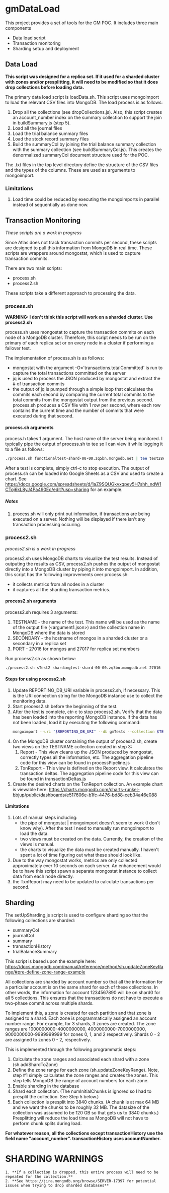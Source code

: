 # gmDataLoad

This project provides a set of tools for the GM POC. It includes three main components
  * Data load script
  * Transaction monitoring
  * Sharding setup and deployment
  
## Data Load

**This script was designed for a replica set. If it used for a sharded cluster with zones and/or presplitting, it will need to be modified so that it does drop collections before loading data.**

The primary data load script is loadData.sh. This script uses mongoimport to load the relevant CSV files into MongoDB. The load process is as follows:
  1. Drop all the collections (see dropCollections.js). Also, this script creates an account_number index on the summary collection to support the join in buildSummary.js (step 5).
  2. Load all the journal files
  3. Load the trial balance summary files
  4. Load the stock record summary files
  5. Build the summaryCol by joining the trial balance summary collection with the summary collection (see buildSummaryCol.js). This creates the denormalized summaryCol document structure used for the POC.

The .txt files in the top level directory define the structure of the CSV files and the types of the columns. These are used as arguments to mongoimport.

### Limitations
  1. Load time could be reduced by executing the mongoimports in parallel instead of sequentially as done now.


## Transaction Monitoring

_These scripts are a work in progress_

Since Atlas does not track transaction commits per second, these scripts are designed to pull this information from MongoDB in real time. These scripts are wrappers around mongostat, which is used to capture transaction commits.

There are two main scripts:
 * process.sh
 * process2.sh
 
These scripts take a different approach to processing the data.
 
### process.sh

**WARNING: I don't think this script will work on a sharded cluster. Use process2.sh**

process.sh uses mongostat to capture the transaction commits on each node of a MongoDB cluster. Therefore, this script needs to be run on the primary of each replica set or on every node in a cluster if performing a failover test. 

The implementation of process.sh is as follows:
  * mongostat with the argument -O='transactions.totalCommitted' is run to capture the total transactions committed on the server
  * jq is used to process the JSON produced by mongostat and extract the # of transaction commits
  * the output of jq is pumped through a simple loop that calculates the commits each second by comparing the current total commits to the total commits from the mongostat output from the previous second. 
process.sh produces a CSV file with 1 row per second, where each row contains the current time and the number of commits that were executed during that second.

#### process.sh arguments
process.h takes 1 argument. The host name of the server being monitored. I typically pipe the output of process.sh to tee so I can view it while logging it to a file as follows:

```bash
./process.sh functionaltest-shard-00-00.zq5bn.mongodb.net | tee test28Aug2020-00-1a.csv
```

After a test is complete, simply ctrl-c to stop execution. The output of process.sh can be loaded into Google Sheets as a CSV and used to create a chart. See https://docs.google.com/spreadsheets/d/1aZ9SQUGkvxqpev5H7shh_ndW1CToj6kL8yJ4Pa490Eo/edit?usp=sharing for an example.

##### Notes
  1. process.sh will only print out information, if transactions are being executed on a server. Nothing will be displayed if there isn't any transaction processing occuring.


### process2.sh

_process2.sh is a work in progress_

process2.sh uses MongoDB charts to visualize the test results. Instead of outputing the results as CSV, process2.sh pushes the output of mongostat directly into a MongoDB cluster by piping it into mongoimport. In addition, this script has the following improvements over process.sh:
  * it collects metrics from all nodes in a cluster
  * it captures all the sharding transaction metrics.

#### process2.sh arguments

process2.sh requires 3 arguments:
  1. TESTNAME - the name of the test. This name will be used as the name of the output file (<argument1.json>) and the collection name in MongoDB where the data is stored
  2. SECONDARY - the hostname of  mongos in a sharded cluster or a secondary in a replica set
  3. PORT - 27016 for mongos and 27017 for replica set members

Run process2.sh as shown below:

```bash
./process2.sh sTest2 shardingtest-shard-00-00.zq5bn.mongodb.net 27016
```

#### Steps for using process2.sh
  1. Update REPORTING_DB_URI variable in process2.sh, if necessary. This is the URI connection string for the MongoDB instance use to collect the monitoring data.
  2. Start process2.sh before the beginning of the test.
  3. After the test is complete, ctr-c to stop process2.sh. Verify that the data has been loaded into the reporting MongoDB instance. If the data has not been loaded, load it by executing the following command:
     ```bash
     mongoimport --uri "$REPORTING_DB_URI" --db gmTests --collection $TESTNAME --type json
     ```
  4. On the MongoDB cluster containing the output of process2.sh, create two views on the TESTNAME collection created in step 3: 
     1. <TESTNAME>Report - This view cleans up the JSON produced by mongostat, correctly types all the information, etc. The aggregation pipeline code for this view can be found in processPipeline.js
	 2. <TESTNAME>TxnReport - This view is defined on the <TESTNAME>Report view. It calculates the transaction deltas. The aggregation pipeline code for this view can be found in transactionDeltas.js
  5. Create the desired charts on the <TESTNAME>TxnReport collection. An example chart is viewable here: https://charts.mongodb.com/charts-runkel-bbjup/public/dashboards/e517606e-b1fc-4476-bd88-ceb34a46e088
  
#### Limitations
  1. Lots of manual steps including:
     * the pipe of mongostat | mongoimport doesn't seem to work (I don't know why). After the test I need to manually run mongoimport to load the data.
	 * two views must be created on the data. Currently, the creation of the views is manual.
	 * the charts to visualize the data must be created manually. I haven't spent a lot of time figuring out what these should look like.
  2. Due to the way mongostat works, metrics are only collected approximately ever 10 seconds on each server. An enhancement would be to have this script spawn a separate mongostat instance to collect data from each node directly.
  3. the <TESTNAME>TxnReport may need to be updated to calculate transactions per second.

## Sharding

The setUpSharding.js script is used to configure sharding so that the following collections are sharded:
  * summaryCol
  * journalCol
  * summary
  * transactionHistory
  * trialBalanceSummary
  
This script is based upon the example here: https://docs.mongodb.com/manual/reference/method/sh.updateZoneKeyRange/#pre-define-zone-range-example
  
All collections are sharded by account number so that all the information for a particular account is on the same shard for each of these collections. In other words, the information for account 1234567890 will be on shard0 for all 5 collections. This ensures that the transactions do not have to execute a two-phase commit across multiple shards.

To implement this, a zone is created for each partition and that zone is assigned to a shard. Each zone is programmatically assigned an account number range. For example, for 3 shards, 3 zones are created. The zone ranges are 1000000000-4000000000, 4000000000-7000000000, 9000000000-9999999999 for zones 0, 1, and 2 respectively. Shards 0 - 2 are assigned to zones 0 - 2, respectively.

This is implemented through the following programmatic steps:
  1. Calculate the zone ranges and associated each shard with a zone (sh.addShardToZone)
  2. Define the zone range for each zone (sh.updateZoneKeyRange). Note, step #1 simply calculates the zone ranges and creates the zones. This step tells MongoDB the range of account numbers for each zone.
  3. Enable sharding in the database
  4. Shard each collection. (The numInitialChunks is ignored so I had to presplit the collection. See Step 5 below.)
  5. Each collection is presplit into 3840 chunks. (A chunk is at max 64 MB and we want the chunks to be roughly 32 MB. The datasize of the collection was assumed to be 120 GB so that gets us to 3840 chunks.) Presplitting will reduce the load time as MongoDB will not have to perform chunk splits during load.
  
**For whatever reason, all the collections except transactionHistory use the field name "account_number". transactionHistory uses accountNumber.**

# SHARDING WARNINGS
	1. **If a collection is dropped, this entire process will need to be repeated for the collection.**
	2. **See https://jira.mongodb.org/browse/SERVER-17397 for potential issues when trying to drop sharded databases**

